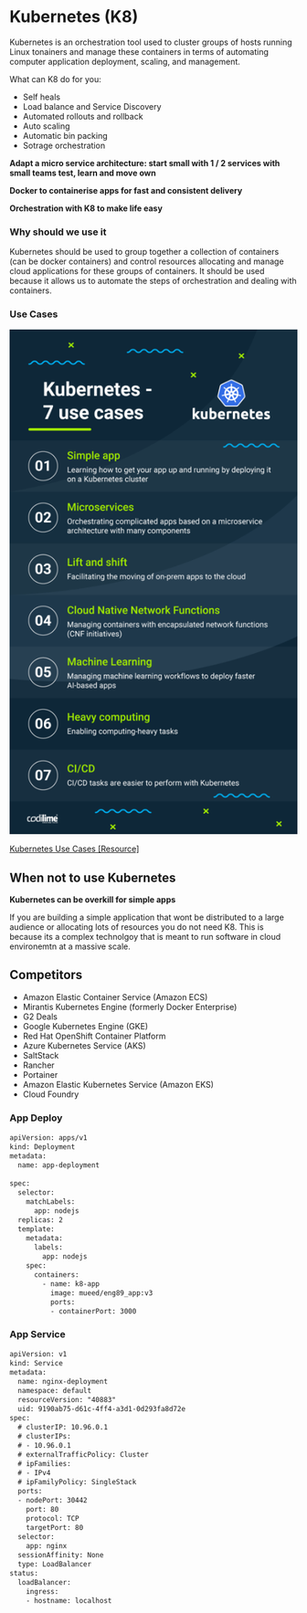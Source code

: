 # Kubernetes (K8)

Kubernetes is an orchestration tool used to cluster groups of hosts running Linux tonainers and manage these containers in terms of automating computer application deployment, scaling, and management. 

What can K8 do for you:
- Self heals
- Load balance and Service Discovery
- Automated rollouts and rollback
- Auto scaling
- Automatic bin packing
- Sotrage orchestration

**Adapt a micro service architecture: start small with 1 / 2 services with small teams test, learn and move own**

**Docker to containerise apps for fast and consistent delivery**

**Orchestration with K8 to make life easy**

### Why should we use it

Kubernetes should be used to group together a collection of containers (can be docker containers) and control resources allocating and manage cloud applications for these groups of containers. It should be used because it allows us to automate the steps of orchestration and dealing with containers.

### Use Cases

<p align="center">
  <img src="use-cases.png" alt="uses cases of kubernetes"/>
</p>

[Kubernetes Use Cases [Resource]](https://codilime.com/blog/harnessing-the-power-of-kubernetes-7-use-cases)

## When not to use Kubernetes

**Kubernetes can be overkill for simple apps**

If you are building a simple application that wont be distributed to a large audience or allocating lots of resources you do not need K8. This is because its a complex technolgoy that is meant to run software in cloud environemtn at a massive scale. 

## Competitors

- Amazon Elastic Container Service (Amazon ECS)
- Mirantis Kubernetes Engine (formerly Docker Enterprise)
- G2 Deals
- Google Kubernetes Engine (GKE)
- Red Hat OpenShift Container Platform
- Azure Kubernetes Service (AKS)
- SaltStack
- Rancher
- Portainer
- Amazon Elastic Kubernetes Service (Amazon EKS)
- Cloud Foundry

### App Deploy

```YML
apiVersion: apps/v1
kind: Deployment
metadata:
  name: app-deployment

spec:
  selector:
    matchLabels:
      app: nodejs
  replicas: 2
  template: 
    metadata:
      labels:
        app: nodejs
    spec:
      containers:
        - name: k8-app
          image: mueed/eng89_app:v3
          ports:
          - containerPort: 3000
```
### App Service
```YML
apiVersion: v1
kind: Service
metadata:
  name: nginx-deployment
  namespace: default
  resourceVersion: "40883"
  uid: 9190ab75-d61c-4ff4-a3d1-0d293fa8d72e
spec:
  # clusterIP: 10.96.0.1
  # clusterIPs:
  # - 10.96.0.1
  # externalTrafficPolicy: Cluster
  # ipFamilies:
  # - IPv4
  # ipFamilyPolicy: SingleStack
  ports:
  - nodePort: 30442
    port: 80
    protocol: TCP
    targetPort: 80
  selector:
    app: nginx
  sessionAffinity: None
  type: LoadBalancer
status:
  loadBalancer:
    ingress:
    - hostname: localhost
```